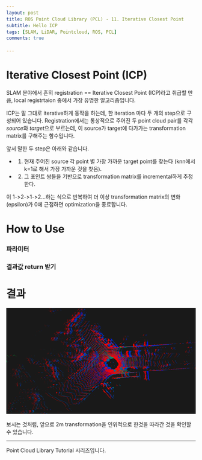 ```yaml
---
layout: post
title: ROS Point Cloud Library (PCL) - 11. Iterative Closest Point
subtitle: Hello ICP
tags: [SLAM, LiDAR, Pointcloud, ROS, PCL]
comments: true

---
```


# Iterative Closest Point (ICP)

SLAM 분야에서 흔히 registration == Iterative Closest Point (ICP)라고 취급할 만큼, local registrtaion 중에서 가장 유명한 알고리즘입니다. 

ICP는 말 그대로 iterative하게 동작을 하는데, 한 iteration 마다 두 개의 step으로 구성되어 있습니다. Registration에서는 통상적으로 주어진 두 point cloud pair를 각각 *source*와 *target*으로 부르는데, 이 source가 target에 다가가는 transformation matrix를 구해주는 함수입니다.

앞서 말한 두 step은 아래와 같습니다.

* 1. 현재 주어진 source 각 point 별 가장 가까운 target point를 찾는다 (knn에서 k=1로 해서 가장 가까운 것을 찾음).  
* 2. 그 포인트 쌍들을 기반으로 transformation matrix를 incremental하게 추정한다.

이 1->2->1->2...하는 식으로 반복하여 더 이상 transformation matrix의 변화(epsilon)가 0에 근접하면 optimization을 종료합니다.


# How to Use

<script src="https://gist.github.com/LimHyungTae/639e39853fe465ffe941417821cc87e0.js"></script>

### 파라미터

### 결과값 return 받기

# 결과

![img](/img/icp_result.png)

보시는 것처럼, 앞으로 2m transformation을 인위적으로 한것을 따라간 것을 확인할 수 있습니다.


---

Point Cloud Library Tutorial 시리즈입니다.

